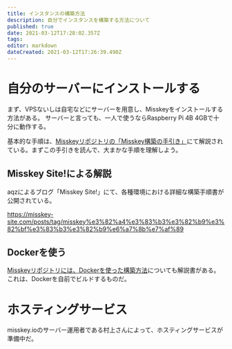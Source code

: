 ```yaml
---
title: インスタンスの構築方法
description: 自分でインスタンスを構築する方法について
published: true
date: 2021-03-12T17:28:02.357Z
tags: 
editor: markdown
dateCreated: 2021-03-12T17:26:39.490Z
---
```


# 自分のサーバーにインストールする
まず、VPSないしは自宅などにサーバーを用意し、Misskeyをインストールする方法がある。
サーバーと言っても、一人で使うならRaspberry Pi 4B 4GBで十分に動作する。

基本的な手順は、[Misskeyリポジトリの「Misskey構築の手引き」](https://github.com/syuilo/misskey/blob/master/docs/setup.ja.md)にて解説されている。まずこの手引きを読んで、大まかな手順を理解しよう。

## Misskey Site!による解説
aqzによるブログ「Misskey Site!」にて、各種環境における詳細な構築手順書が公開されている。

https://misskey-site.com/posts/tag/misskey%e3%82%a4%e3%83%b3%e3%82%b9%e3%82%bf%e3%83%b3%e3%82%b9%e6%a7%8b%e7%af%89

## Dockerを使う
[Misskeyリポジトリには、Dockerを使った構築方法](https://github.com/syuilo/misskey/blob/develop/docs/docker.ja.md)についても解説書がある。これは、Dockerを自前でビルドするものだ。

# ホスティングサービス
misskey.ioのサーバー運用者である村上さんによって、ホスティングサービスが準備中だ。
